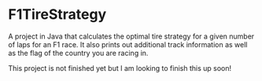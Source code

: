 # F1TireStrategy
A project in Java that calculates the optimal tire strategy for a given number of laps for an F1 race. It also prints out additional track information as well as the flag of the country you are racing in.

This project is not finished yet but I am looking to finish this up soon!
